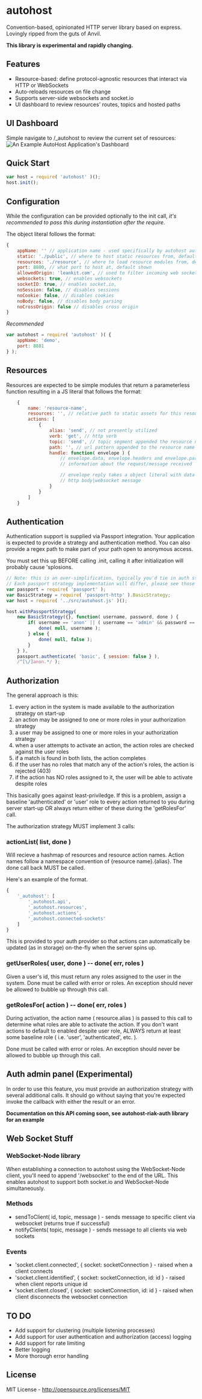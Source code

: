 # autohost
Convention-based, opinionated HTTP server library based on express. Lovingly ripped from the guts of Anvil.

__This library is experimental and rapidly changing.__

## Features

 * Resource-based: define protocol-agnostic resources that interact via HTTP or WebSockets
 * Auto-reloads resources on file change
 * Supports server-side websockets and socket.io
 * UI dashboard to review resources' routes, topics and hosted paths

## UI Dashboard
Simple navigate to /_autohost to review the current set of resources:
![An Example AutoHost Application's Dashboard](http://i4.minus.com/jbnWId8h3hZcac.png)

## Quick Start

```js
var host = require( 'autohost' )();
host.init();
```

## Configuration
While the configuration can be provided optionally to the init call, *it's recommended to pass this during instantiation after the require*. 

The object literal follows the format:

```js
{
	appName: '' // application name - used specifically by autohost auth libraries
	static: './public', // where to host static resources from, default value shown
	resources: './resource', // where to load resource modules from, default value shown
	port: 8800, // what port to host at, default shown
	allowedOrigin: 'leankit.com', // used to filter incoming web socket connections based on origin
	websockets: true, // enables websockets
	socketIO: true, // enables socket.io,
	noSession: false, // disables sessions
	noCookie: false, // disables cookies
	noBody: false, // disables body parsing
	noCrossOrigin: false // disables cross origin
}
```

*Recommended*
```js
var autohost = require( 'autohost' )( {
	appName: 'demo',
	port: 8881
} );
```

## Resources
Resources are expected to be simple modules that return a parameterless function resulting in a JS literal that follows the format:

```js
	{
		name: 'resource-name',
		resources: '', // relative path to static assets for this resource
		actions: [ 
			{
				alias: 'send', // not presently utilized
				verb: 'get', // http verb
				topic: 'send', // topic segment appended the resource name
				path: '', // url pattern appended to the resource name
				handle: function( envelope ) {
					// envelope.data, envelope.headers and envelope.params may contain
					// information about the request/message received

					// envelope reply takes a object literal with data property for
					// http body|websocket message					
				}
			}
		]
	}
```

## Authentication
Authentication support is supplied via Passport integration. Your application is expected to provide a strategy and authentication method. You can also provide a regex path to make part of your path open to anonymous access.

You must set this up BEFORE calling .init, calling it after initialization will probably cause 'splosions.

```javascript
// Note: this is an over-simplification, typically you'd tie in auth store access inside the callback.
// Each passport strategy implementation will differ, please see those for details.
var passport = require( 'passport' );
var BasicStrategy = require( 'passport-http' ).BasicStrategy;
var host = require( '../src/autohost.js' )();

host.withPassportStrategy(
	new BasicStrategy({}, function( username, password, done ) {		
		if( username == 'anon' || ( username == 'admin' && password == 'admin' ) ) {
			done( null, username );
		} else {
			done( null, false );
		}
	} ),
	passport.authenticate( 'basic', { session: false } ),
	/^[\/]anon.*/ );
```

## Authorization
The general approach is this:
 1. every action in the system is made available to the authorization strategy on start-up
 1. an action may be assigned to one or more roles in your authorization strategy
 1. a user may be assigned to one or more roles in your authorization strategy
 1. when a user attempts to activate an action, the action roles are checked against the user roles
   1. if a match is found in both lists, the action completes
   1. if the user has no roles that match any of the action's roles, the action is rejected (403)
   1. if the action has NO roles assigned to it, the user will be able to activate despite roles

This basically goes against least-priviledge. If this is a problem, assign a baseline 'authenticated' or 'user' role to every action returned to you during server start-up OR always return either of these during the 'getRolesFor' call.

The authorization strategy MUST implement 3 calls:

### actionList( list, done )
Will recieve a hashmap of resources and resource action names. Action names follow a namespace convention of {resource name}.{alias}. The done call back MUST be called.

Here's an example of the format.
```javascript
{
	'_autohost': [
		'_autohost.api', 
		'_autohost.resources', 
		'_autohost.actions', 
		'_autohost.connected-sockets'
	]
}
```

This is provided to your auth provider so that actions can automatically be updated (as in storage) on-the-fly when the server spins up.

### getUserRoles( user, done ) -- done( err, roles )
Given a user's id, this must return any roles assigned to the user in the system. Done must be called with error or roles. An exception should never be allowed to bubble up through this call.

### getRolesFor( action ) -- done( err, roles )
During activation, the action name ( resource.alias ) is passed to this call to determine what roles are able to activate the action. If you don't want actions to default to enabled despite user role, ALWAYS return at least some baseline role ( i.e. 'user', 'authenticated', etc. ).

Done must be called with error or roles. An exception should never be allowed to bubble up through this call.

## Auth admin panel (Experimental)
In order to use this feature, you must provide an authorization strategy with several additional calls. It should go without saying that you're expected invoke the callback with either the result or an error.

__Documentation on this API coming soon, see autohost-riak-auth library for an example__
		
## Web Socket Stuff

### WebSocket-Node library
When establishing a connection to autohost using the WebSocket-Node client, you'll need to append '/websocket' to the end of the URL. This enables autohost to support both socket.io and WebSocket-Node simultaneously.

### Methods
 * sendToClient( id, topic, message ) - sends message to specific client via websocket (returns true if successful)
 * notifyClients( topic, message ) - sends message to all clients via web sockets 

### Events

 * 'socket.client.connected', { socket: socketConnection } - raised when a client connects
 * 'socket.client.identified', { socket: socketConnection, id: id } - raised when client reports unique id
 * 'socket.client.closed', { socket: socketConnection, id: id } - raised when client disconnects the websocket connection

## TO DO
 * Add support for clustering (multiple listening processes)
 * Add support for user authentication and authorization (access) logging
 * Add support for rate limiting
 * Better logging
 * More thorough error handling

## License
MIT License - http://opensource.org/licenses/MIT